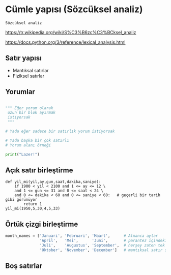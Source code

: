 # Cümle yapısı (Sözcüksel analiz)

    Sözcüksel analiz

<https://tr.wikipedia.org/wiki/S%C3%B6zc%C3%BCksel_analiz>

<https://docs.python.org/3/reference/lexical_analysis.html>

## Satır yapısı

* Mantıksal satırlar
* Fiziksel satırlar

## Yorumlar

```python

""" Eğer yorum olarak 
 uzun bir blok ayırmak 
 istiyorsak
 """

# Yada eğer sadece bir satırlık yorum istiyorsak

# Yada başka bir çok satırlı
# Yorum alanı örneği

print("Lazer!")

```

## Açık satır birleştirme

```python{2,3}
def yil_mi(yil,ay,gun,saat,dakika,saniye):
    if 1900 < yil < 2100 and 1 <= ay <= 12 \
    and 1 <= gun <= 31 and 0 <= saat < 24 \
    and 0 <= dakika < 60 and 0 <= saniye < 60:   # geçerli bir tarih gibi görünüyor
        return 1
yil_mi(1950,5,30,4,5,33)
```

## Örtük çizgi birleştirme

```python
month_names = ['Januari', 'Februari', 'Maart',      # Almanca aylar
               'April',   'Mei',      'Juni',       # parantez içindeki 
               'Juli',    'Augustus', 'September',  # herşey zaten tek bir 
               'Oktober', 'November', 'December']   # mantıksal satır sayılır
```

## Boş satırlar
